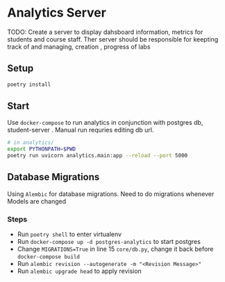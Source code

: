 # Analytics Server

TODO: Create a server to display dahsboard information, metrics for students and course staff. Ther server should be responsible for keepting track of and managing, creation , progress of labs

## Setup

```bash
poetry install
```

## Start

Use `docker-compose` to run analytics in conjunction with postgres db, student-server . Manual run requries editing db url.

```bash
# in analytics/
export PYTHONPATH=$PWD
poetry run uvicorn analytics.main:app --reload --port 5000
```

## Database Migrations

Using `Alembic` for database migrations. Need to do migrations whenever Models are changed

### Steps

- Run `poetry shell` to enter virtualenv
- Run `docker-compose up -d postgres-analytics` to start postgres
- Change `MIGRATIONS=True` in line 15 `core/db.py`, change it back before `docker-compose build`
- Run `alembic revision --autogenerate -m "<Revision Message>"`
- Run `alembic upgrade head` to apply revision
